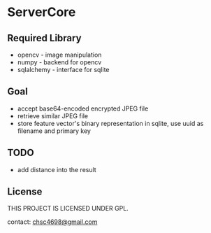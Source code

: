 ServerCore
==========

Required Library
----------------

* opencv - image manipulation
* numpy - backend for opencv
* sqlalchemy - interface for sqlite


Goal
----

* accept base64-encoded encrypted JPEG file
* retrieve similar JPEG file
* store feature vector's binary representation in sqlite, use uuid as filename and primary key


TODO
----

* add distance into the result


License
-------

THIS PROJECT IS LICENSED UNDER GPL.


contact: chsc4698@gmail.com

